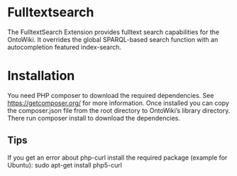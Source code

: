 Fulltextsearch
============

The FulltextSearch Extension provides fulltext search capabilities for the OntoWiki. It overrides the global SPARQL-based search function with an autocompletion featured index-search.

# Installation
You need PHP composer to download the required dependencies. See https://getcomposer.org/ for more information. 
Once installed you can copy the composer.json file from the root directory to OntoWiki’s library directory.
There run composer install to download the dependencies.

## Tips
If you get an error about php-curl install the required package (example for Ubuntu): sudo apt-get install php5-curl


